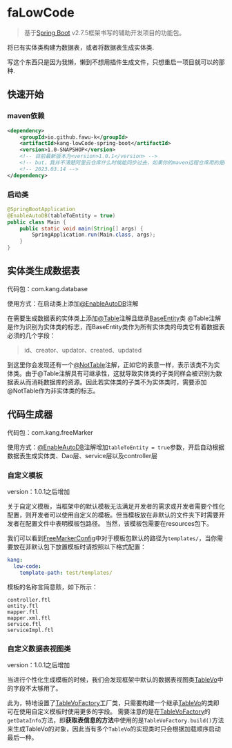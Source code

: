 # faLowCode
>基于[Spring Boot](https://spring.io/projects/spring-boot/) v2.7.5框架书写的辅助开发项目的功能包。

将已有实体类构建为数据表，或者将数据表生成实体类.

写这个东西只是因为我懒，懒到不想用插件生成文件，只想重启一项目就可以的那种.

## 快速开始
### maven依赖
```xml
<dependency>
    <groupId>io.github.fawu-k</groupId>
    <artifactId>kang-lowCode-spring-boot</artifactId>
    <version>1.0-SNAPSHOP</version>
    <!-- 目前最新版本为<version>1.0.1</version> -->
    <!-- but，我并不清楚阿里云仓库什么时候能同步过去，如果你的maven远程仓库用的是maven中央仓库，则可以使用1.0.1版本 -->
    <!-- 2023.03.14 -->
</dependency>
```

### 启动类
```java
@SpringBootApplication
@EnableAutoDB(tableToEntity = true)
public class Main {
    public static void main(String[] args) {
        SpringApplication.run(Main.class, args);
    }
}
```

## 实体类生成数据表
代码包：com.kang.database

使用方式：在启动类上添加[@EnableAutoDB](src/main/java/com/kang/EnableAutoDB.java)注解

在需要生成数据表的实体类上添加[@Table](src/main/java/com/kang/database/annotation/Table.java)注解且继承[BaseEntity](src/main/java/com/kang/database/entity/BaseEntity.java)类
@Table注解是作为识别为实体类的标志，而BaseEntity类作为所有实体类的母类它有着数据表必须的几个字段：
> id、creator、updator、created、updated

到这里你会发现还有一个[@NotTable](src/main/java/com/kang/database/annotation/NotTable.java)注解，正如它的表意一样，表示该类不为实体类。由于@Table注解具有可继承性，这就导致实体类的子类同样会被识别为数据表从而消耗数据库的资源。因此若实体类的子类不为实体类时，需要添加@NotTable作为非实体类的标志。
## 代码生成器
代码包：com.kang.freeMarker

使用方式：[@EnableAutoDB](src/main/java/com/kang/EnableAutoDB.java)注解增加```tableToEntity = true```参数，开启自动根据数据表生成实体类、Dao层、service层以及controller层

### 自定义模板
version：1.0.1之后增加

关于自定义模板，当框架中的默认模板无法满足开发者的需求或开发者需要个性化配置，则开发者可以使用自定义的模板。但当模板放在非默认的文件夹下时需要开发者在配置文件中表明模板包路径。 当然，该模板包需要在resources包下。

我们可以看到[FreeMarkerConfig](src/main/java/com/kang/freeMarker/config/FreeMarkerConfig.java)中对于模板包默认的路径为```templates/```，当你需要放在非默认包下放置模板时请按照以下格式配置：
```yml
kang:
  low-code:
    template-path: test/templates/
```
模板的名称言简意赅，如下所示：
```text
controller.ftl
entity.ftl
mapper.ftl
mapper.xml.ftl
service.ftl
serviceImpl.ftl
```

### 自定义数据表视图类
version：1.0.1之后增加

当进行个性化生成模板的时候，我们会发现框架中默认的数据表视图类[TableVo](src/main/java/com/kang/database/vo/TableVo.java)中的字段不太够用了。

此为，特地设置了[TableVoFactory](src/main/java/com/kang/factory/TableVoFactory.java)工厂类，只需要构建一个继承[TableVo](src/main/java/com/kang/database/vo/TableVo.java)的类即可在使用自定义模板时使用更多的字段。
需要注意的是在[TableVoFactory](src/main/java/com/kang/freeMarker/FreeMarkerTools.java)的```getDataInfo```方法，即**获取表信息的方法**中使用的是```TableVoFactory.build()```方法来生成TableVo的对象，因此当有多个```TableVo```的实现类时只会根据加载顺序启动最后一种。


